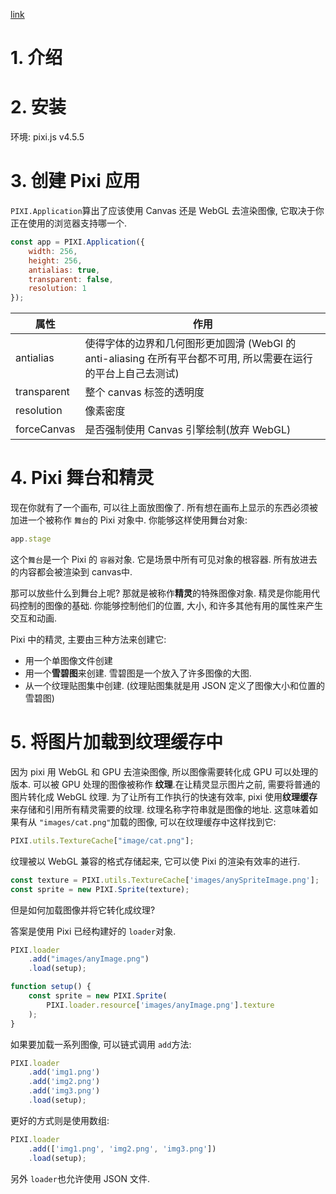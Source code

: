 [link](https://github.com/Zainking/learningPixi)

# 1. 介绍

# 2. 安装

环境: pixi.js v4.5.5

# 3. 创建 Pixi 应用

`PIXI.Application`算出了应该使用 Canvas 还是 WebGL 去渲染图像, 它取决于你正在使用的浏览器支持哪一个.

```js
const app = PIXI.Application({
    width: 256,
    height: 256,
    antialias: true,
    transparent: false,
    resolution: 1
});
```

| 属性        | 作用                                                         |
| ----------- | ------------------------------------------------------------ |
| antialias   | 使得字体的边界和几何图形更加圆滑 (WebGl 的 anti-aliasing 在所有平台都不可用, 所以需要在运行的平台上自己去测试) |
| transparent | 整个 canvas 标签的透明度                                     |
| resolution  | 像素密度                                                     |
| forceCanvas | 是否强制使用 Canvas 引擎绘制(放弃 WebGL)                     |

# 4. Pixi 舞台和精灵

现在你就有了一个画布, 可以往上面放图像了. 所有想在画布上显示的东西必须被加进一个被称作 `舞台`的 Pixi 对象中. 你能够这样使用舞台对象:

```js
app.stage
```

这个`舞台`是一个 Pixi 的 `容器`对象. 它是场景中所有可见对象的根容器. 所有放进去的内容都会被渲染到 canvas中.

那可以放些什么到舞台上呢? 那就是被称作**精灵**的特殊图像对象. 精灵是你能用代码控制的图像的基础. 你能够控制他们的位置, 大小, 和许多其他有用的属性来产生交互和动画.

Pixi 中的精灵, 主要由三种方法来创建它:

- 用一个单图像文件创建
- 用一个**雪碧图**来创建. 雪碧图是一个放入了许多图像的大图.
- 从一个纹理贴图集中创建. (纹理贴图集就是用 JSON 定义了图像大小和位置的雪碧图)

# 5. 将图片加载到纹理缓存中

因为 pixi 用 WebGL 和 GPU 去渲染图像, 所以图像需要转化成 GPU 可以处理的版本. 可以被 GPU 处理的图像被称作 **纹理**.在让精灵显示图片之前, 需要将普通的图片转化成 WebGL 纹理. 为了让所有工作执行的快速有效率, pixi 使用**纹理缓存**来存储和引用所有精灵需要的纹理. 纹理名称字符串就是图像的地址. 这意味着如果有从 `"images/cat.png"`加载的图像, 可以在纹理缓存中这样找到它:

```js
PIXI.utils.TextureCache["image/cat.png"];
```

纹理被以 WebGL 兼容的格式存储起来, 它可以使 Pixi 的渲染有效率的进行.

```js
const texture = PIXI.utils.TextureCache['images/anySpriteImage.png'];
const sprite = new PIXI.Sprite(texture);
```

但是如何加载图像并将它转化成纹理?

答案是使用 Pixi 已经构建好的 `loader`对象.

```js
PIXI.loader
	.add("images/anyImage.png")
	.load(setup);

function setup() {
    const sprite = new PIXI.Sprite(
    	PIXI.loader.resource['images/anyImage.png'].texture
    );
}
```

如果要加载一系列图像, 可以链式调用 `add`方法:

```js
PIXI.loader
	.add('img1.png')
	.add('img2.png')
	.add('img3.png')
	.load(setup);
```

更好的方式则是使用数组:

```js
PIXI.loader
	.add(['img1.png', 'img2.png', 'img3.png'])
	.load(setup);
```

另外 `loader`也允许使用 JSON 文件.

